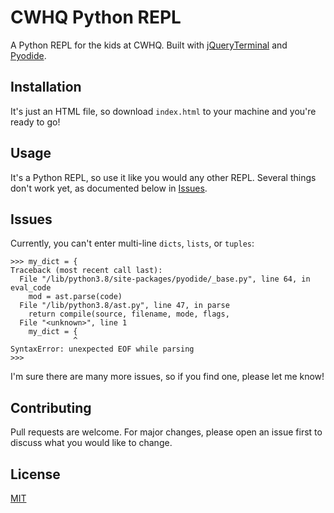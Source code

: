# CWHQ Python REPL

A Python REPL for the kids at CWHQ. Built with [jQueryTerminal](https://terminal.jcubic.pl/) and [Pyodide](https://github.com/iodide-project/pyodide).

## Installation

It's just an HTML file, so download `index.html` to your machine and you're ready to go!

## Usage

It's a Python REPL, so use it like you would any other REPL. Several things don't work yet, as documented below in [Issues](issues).

## Issues

Currently, you can't enter multi-line `dicts`, `lists`, or `tuples`:

```text
>>> my_dict = {
Traceback (most recent call last):
  File "/lib/python3.8/site-packages/pyodide/_base.py", line 64, in eval_code
    mod = ast.parse(code)
  File "/lib/python3.8/ast.py", line 47, in parse
    return compile(source, filename, mode, flags,
  File "<unknown>", line 1
    my_dict = {
              ^
SyntaxError: unexpected EOF while parsing
>>> 
```

I'm sure there are many more issues, so if you find one, please let me know!

## Contributing
Pull requests are welcome. For major changes, please open an issue first to discuss what you would like to change.

## License
[MIT](https://choosealicense.com/licenses/mit/)

